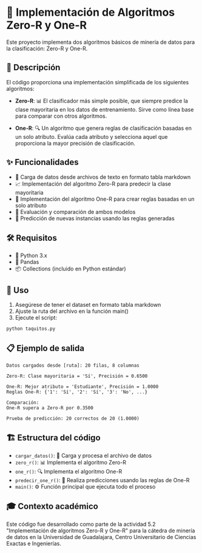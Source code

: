 # 🤖 Implementación de Algoritmos Zero-R y One-R

Este proyecto implementa dos algoritmos básicos de minería de datos para la clasificación: Zero-R y One-R.

## 📝 Descripción

El código proporciona una implementación simplificada de los siguientes algoritmos:

* **Zero-R**: 📊 El clasificador más simple posible, que siempre predice la clase mayoritaria en los datos de entrenamiento. Sirve como línea base para comparar con otros algoritmos.

* **One-R**: 🔍 Un algoritmo que genera reglas de clasificación basadas en un solo atributo. Evalúa cada atributo y selecciona aquel que proporciona la mayor precisión de clasificación.

## ✨ Funcionalidades

- 📂 Carga de datos desde archivos de texto en formato tabla markdown
- 📈 Implementación del algoritmo Zero-R para predecir la clase mayoritaria
- 🧩 Implementación del algoritmo One-R para crear reglas basadas en un solo atributo
- 📏 Evaluación y comparación de ambos modelos
- 🔮 Predicción de nuevas instancias usando las reglas generadas

## 🛠️ Requisitos

- 🐍 Python 3.x
- 🐼 Pandas
- 📦 Collections (incluido en Python estándar)

## 🚀 Uso

1. Asegúrese de tener el dataset en formato tabla markdown
2. Ajuste la ruta del archivo en la función main()
3. Ejecute el script:

```bash
python taquitos.py
```

## 📋 Ejemplo de salida

```
Datos cargados desde [ruta]: 20 filas, 8 columnas

Zero-R: Clase mayoritaria = 'Sí', Precisión = 0.6500

One-R: Mejor atributo = 'Estudiante', Precisión = 1.0000
Reglas One-R: {'1': 'Sí', '2': 'Sí', '3': 'No', ...}

Comparación:
One-R supera a Zero-R por 0.3500

Prueba de predicción: 20 correctos de 20 (1.0000)
```

## 🏗️ Estructura del código

- `cargar_datos()`: 📄 Carga y procesa el archivo de datos
- `zero_r()`: 📊 Implementa el algoritmo Zero-R
- `one_r()`: 🔍 Implementa el algoritmo One-R
- `predecir_one_r()`: 🔮 Realiza predicciones usando las reglas de One-R
- `main()`: ⚙️ Función principal que ejecuta todo el proceso

## 🎓 Contexto académico

Este código fue desarrollado como parte de la actividad 5.2 "Implementación de algoritmos Zero-R y One-R" para la cátedra de minería de datos en la Universidad de Guadalajara, Centro Universitario de Ciencias Exactas e Ingenierías.
